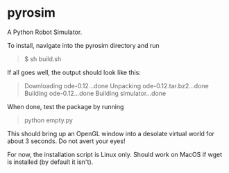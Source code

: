 # pyrosim
A Python Robot Simulator.

To install, navigate into the pyrosim directory and run

>$ sh build.sh

If all goes well, the output should look like this:

>Downloading ode-0.12...done
>Unpacking ode-0.12.tar.bz2...done
>Building ode-0.12...done
>Building simulator...done

When done, test the package by running

> python empty.py 

This should bring up an OpenGL window into a desolate virtual world for about 3 seconds. Do not avert your eyes!

For now, the installation script is Linux only. Should work on MacOS if wget is installed (by default it isn't).

